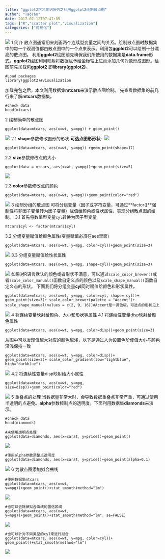 ```yaml
---
title: "ggplot2学习笔记系列之利用ggplot2绘制散点图"
author: "TaoYan"
date: 2017-07-12T07:47:05
tags: ["R","scatter plot","visualization"]
categories: ["可视化"]
---
```


![](https://upload-images.jianshu.io/upload_images/2084719-c6a0647f86050fb6.png?imageMogr2/auto-orient/strip%7CimageView2/2/w/1240)
1 简介
散点图通常用来刻画两个连续型变量之间的关系。绘制散点图时数据集中的每一个观测值都由散点图中的一个点来表示。利用包**ggplot2**可以绘制十分漂亮的散点图。 利用**ggplot2**绘图前先确保我们所使用的数据集是**data.frame**形式。**ggplot2**绘图利用映射将数据赋予给坐标轴上进而添加几何对象形成图形。绘图前先加载包**ggplot2** 即**library(ggplot2)**。
<!--more-->
```
#Load packages
library(ggplot2)#visualization
```
加载完包之后，本文利用数据集**mtcars**来演示散点图绘制。 先查看数据集的前几行来了解**mtcars**数据集。
```
#check data
head(mtcars)
```
2 绘制简单的散点图
```
ggplot(data=mtcars, aes(x=wt, y=mpg)) + geom_point()
```
![](https://upload-images.jianshu.io/upload_images/2084719-d1d4d773b39fb55a.png?imageMogr2/auto-orient/strip%7CimageView2/2/w/1240)
2.1 **shape**参数修改图形的形状
                                         **可选点图形形状**: 
![](https://upload-images.jianshu.io/upload_images/2084719-92b206d9539bc599.png?imageMogr2/auto-orient/strip%7CimageView2/2/w/1240)
```
ggplot(data=mtcars, aes(x=wt, y=mpg)) +geom_point(shape=17)
```
2.2 **size**参数修改点的大小
```
ggplot(data = mtcars, aes(x=wt, y=mpg))+geom_point(size=5)
```

![](https://upload-images.jianshu.io/upload_images/2084719-468edde6998fbc45.png?imageMogr2/auto-orient/strip%7CimageView2/2/w/1240)


2.3 **color**参数修改点的颜色
```
ggplot(data=mtcars, aes(x=wt, y=mpg))+geom_point(color="red")
```
![](https://upload-images.jianshu.io/upload_images/2084719-f2a2af9082fb75b1.png?imageMogr2/auto-orient/strip%7CimageView2/2/w/1240)
3 绘制分组的散点图
可将分组变量（因子或字符变量，可通过**factor()**强制性将非因子变量转为因子变量）赋值给颜色或性状属性，实现分组散点图的绘制。
3.1 首先将数值型变量``cyl``转换为因子型变量
```
mtcars$cyl <- factor(mtcars$cyl)
```
3.2 分组变量赋值给颜色属性(变量赋值必须在aes里面)
```
ggplot(data=mtcars, aes(x=wt, y=mpg, color=cyl))+geom_point(size=3)
```
![](https://upload-images.jianshu.io/upload_images/2084719-c6a0647f86050fb6.png?imageMogr2/auto-orient/strip%7CimageView2/2/w/1240)
3.3 分组变量赋值给性状属性
```
ggplot(data=mtcars, aes(x=wt, y=mpg, shape=cyl))+geom_point(size=3)
```
![](https://upload-images.jianshu.io/upload_images/2084719-4d500c2263205aec.png?imageMogr2/auto-orient/strip%7CimageView2/2/w/1240)
如果对R语言默认的颜色或者形状不满意，可以通过`scale_color_brewer()`或者`scale_color_manual()`函数自定义点的颜色以及`scale_shape_manual()`函数自定义点的形状。 下面我们将分组变量**cyl**同时赋值给颜色和形状属性。
```
ggplot(data=mtcars, aes(x=wt, y=mpg, color=cyl, shape= cyl))+
geom_point(size=3)+ scale_color_brewer(palette = "Accent")+
scale_shape_manual(values = c(2, 9, 16))#Accent是一调色板，可选点的形状见上
```
![](https://upload-images.jianshu.io/upload_images/2084719-dfd4f44ad7ba946a.png?imageMogr2/auto-orient/strip%7CimageView2/2/w/1240)
4 将连续变量映射给颜色、大小和形状等属性
4.1 将连续性变量disp映射给颜色属性
```
ggplot(data=mtcars, aes(x=wt, y=mpg, color=disp))+geom_point(size=3)
```
从图中可以发现值越大对应的颜色越浅，以下是通过人为设置色阶使值大小与颜色深浅保持一致
```
ggplot(data=mtcars, aes(x=wt, y=mpg, color=disp))+
geom_point(size=3)+ scale_color_gradient(low="lightblue", high="darkblue")
```
![](https://upload-images.jianshu.io/upload_images/2084719-95957e2d11770434.png?imageMogr2/auto-orient/strip%7CimageView2/2/w/1240)
4.2 将连续性变量disp映射给大小属性
```
ggplot(data=mtcars, aes(x=wt, y=mpg, size=disp))+geom_point(color="red")
```
![](https://upload-images.jianshu.io/upload_images/2084719-61861423d92dee56.png?imageMogr2/auto-orient/strip%7CimageView2/2/w/1240)
5 重叠点的处理
当数据量非常大时，会导致数据重叠点非常严重，可通过使用半透明的点避免。**alpha**参数控制点的透明度。下面利用数据集**diamonds**来演示。
```
#check data
head(diamonds)
```
```
#未使用透明点处理
ggplot(data=diamonds, aes(x=carat, y=price))+geom_point()
```

![](https://upload-images.jianshu.io/upload_images/2084719-10cdfaabe44eef3f.png?imageMogr2/auto-orient/strip%7CimageView2/2/w/1240)

```
#使用alpha参数调整点透明度
ggplot(data=diamonds, aes(x=carat, y=price))+geom_point(alpha=0.1)
```
![](https://upload-images.jianshu.io/upload_images/2084719-1c751afcdaa834e2.png?imageMogr2/auto-orient/strip%7CimageView2/2/w/1240)
6 为散点图添加拟合曲线
```
#使用数据集mtcars
ggplot(data=mtcars, aes(x=wt, y=mpg))+geom_point()+stat_smooth(method="lm")
```
![](https://upload-images.jianshu.io/upload_images/2084719-4fa6e3822fcf9a7a.png?imageMogr2/auto-orient/strip%7CimageView2/2/w/1240)
```
#也可以去除掉拟合曲线的置信区间
ggplot(data=mtcars, aes(x=wt, y=mpg))+geom_point()+stat_smooth(method="lm", se=FALSE)
```
![](https://upload-images.jianshu.io/upload_images/2084719-8a8be783c2d23499.png?imageMogr2/auto-orient/strip%7CimageView2/2/w/1240)
```
#也可以针对不同类型的cyl来进行拟合
ggplot(data=mtcars, aes(x=wt, y=mpg, color=cyl))+
geom_point()+stat_smooth(method="lm")
```
![](https://upload-images.jianshu.io/upload_images/2084719-141622fb2f69c5f6.png?imageMogr2/auto-orient/strip%7CimageView2/2/w/1240)

